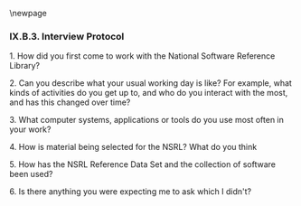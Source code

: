 \newpage

### IX.B.3. Interview Protocol

1\. How did you first come to work with the National Software Reference
Library?

2\. Can you describe what your usual working day is like? For example,
what kinds of activities do you get up to, and who do you interact with
the most, and has this changed over time?

3\. What computer systems, applications or tools do you use most often in
your work?

4\. How is material being selected for the NSRL? What do you think

5\. How has the NSRL Reference Data Set and the collection of software
been used?

6\. Is there anything you were expecting me to ask which I didn't?

